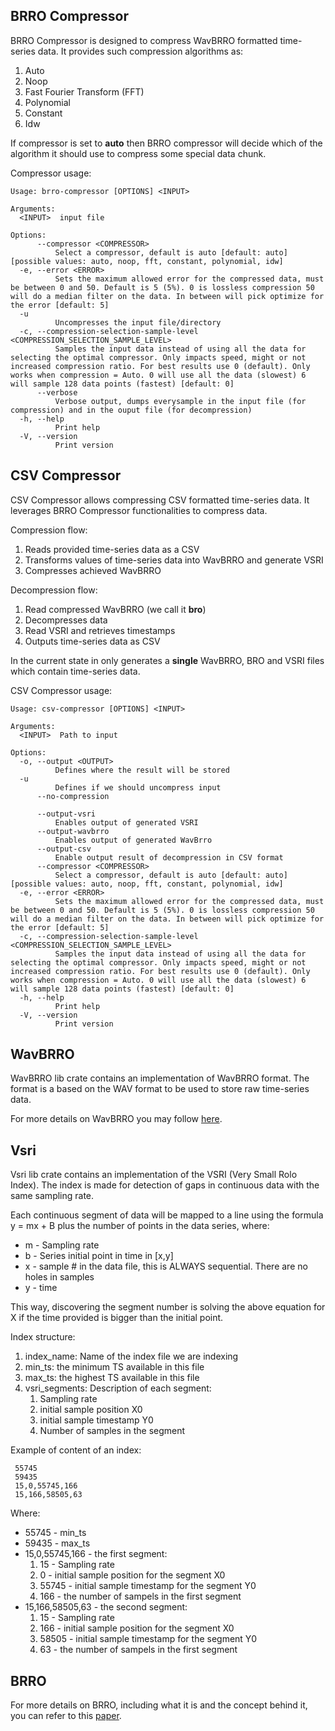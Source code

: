 BRRO Compressor
--

BRRO Compressor is designed to compress WavBRRO formatted time-series data. It provides such compression algorithms as:
1. Auto
2. Noop
3. Fast Fourier Transform (FFT)
4. Polynomial
5. Constant 
6. Idw

If compressor is set to **auto** then BRRO compressor will decide which of the algorithm it should use to compress
some special data chunk.

Compressor usage:

```
Usage: brro-compressor [OPTIONS] <INPUT>

Arguments:
  <INPUT>  input file

Options:
      --compressor <COMPRESSOR>
          Select a compressor, default is auto [default: auto] [possible values: auto, noop, fft, constant, polynomial, idw]
  -e, --error <ERROR>
          Sets the maximum allowed error for the compressed data, must be between 0 and 50. Default is 5 (5%). 0 is lossless compression 50 will do a median filter on the data. In between will pick optimize for the error [default: 5]
  -u
          Uncompresses the input file/directory
  -c, --compression-selection-sample-level <COMPRESSION_SELECTION_SAMPLE_LEVEL>
          Samples the input data instead of using all the data for selecting the optimal compressor. Only impacts speed, might or not increased compression ratio. For best results use 0 (default). Only works when compression = Auto. 0 will use all the data (slowest) 6 will sample 128 data points (fastest) [default: 0]
      --verbose
          Verbose output, dumps everysample in the input file (for compression) and in the ouput file (for decompression)
  -h, --help
          Print help
  -V, --version
          Print version
```

CSV Compressor
--

CSV Compressor allows compressing CSV formatted time-series data. It leverages BRRO Compressor functionalities to compress
data.

Compression flow:
1. Reads provided time-series data as a CSV
2. Transforms values of time-series data into WavBRRO and generate VSRI
3. Compresses achieved WavBRRO

Decompression flow:
1. Read compressed WavBRRO (we call it **bro**)
2. Decompresses data
3. Read VSRI and retrieves timestamps
4. Outputs time-series data as CSV

In the current state in only generates a **single** WavBRRO, BRO and VSRI files which contain time-series data.

CSV Compressor usage:

```
Usage: csv-compressor [OPTIONS] <INPUT>

Arguments:
  <INPUT>  Path to input

Options:
  -o, --output <OUTPUT>
          Defines where the result will be stored
  -u
          Defines if we should uncompress input
      --no-compression
          
      --output-vsri
          Enables output of generated VSRI
      --output-wavbrro
          Enables output of generated WavBrro
      --output-csv
          Enable output result of decompression in CSV format
      --compressor <COMPRESSOR>
          Select a compressor, default is auto [default: auto] [possible values: auto, noop, fft, constant, polynomial, idw]
  -e, --error <ERROR>
          Sets the maximum allowed error for the compressed data, must be between 0 and 50. Default is 5 (5%). 0 is lossless compression 50 will do a median filter on the data. In between will pick optimize for the error [default: 5]
  -c, --compression-selection-sample-level <COMPRESSION_SELECTION_SAMPLE_LEVEL>
          Samples the input data instead of using all the data for selecting the optimal compressor. Only impacts speed, might or not increased compression ratio. For best results use 0 (default). Only works when compression = Auto. 0 will use all the data (slowest) 6 will sample 128 data points (fastest) [default: 0]
  -h, --help
          Print help
  -V, --version
          Print version
```

WavBRRO
--
WavBRRO lib crate contains an implementation of WavBRRO format. The format is a based on the WAV format to be used to 
store raw time-series data.

For more details on WavBRRO you may follow [here](../wavbrro/README.md).

Vsri
--
Vsri lib crate contains an implementation of the VSRI (Very Small Rolo Index). The index is made for detection of gaps 
in continuous data with the same sampling rate.

Each continuous segment of data will be mapped to a line using the formula y = mx + B plus the number of points in 
the data series, where:
- m - Sampling rate
- b - Series initial point in time in [x,y]
- x - sample # in the data file, this is ALWAYS sequential. There are no holes in samples
- y - time

This way, discovering the segment number is solving the above equation for X if the time provided is bigger than 
the initial point.

Index structure:
1. index_name: Name of the index file we are indexing
2. min_ts: the minimum TS available in this file
3. max_ts: the highest TS available in this file
4. vsri_segments: Description of each segment:
    1. Sampling rate
    2. initial sample position X0
    3. initial sample timestamp Y0
    4. Number of samples in the segment

Example of content of an index:

     55745
     59435
     15,0,55745,166
     15,166,58505,63

Where:

- 55745 - min_ts
- 59435 - max_ts
- 15,0,55745,166 - the first segment:
    1. 15 - Sampling rate
    2. 0 - initial sample position for the segment X0
    3. 55745 - initial sample timestamp for the segment Y0
    4. 166 - the number of sampels in the first segment
- 15,166,58505,63 - the second segment:
    1. 15 - Sampling rate
    2. 166 - initial sample position for the segment X0
    3. 58505 - initial sample timestamp for the segment Y0
    4. 63 - the number of sampels in the first segment

BRRO
--

For more details on BRRO, including what it is and the concept behind it, you can refer to this [paper](../paper/BRRO.md).